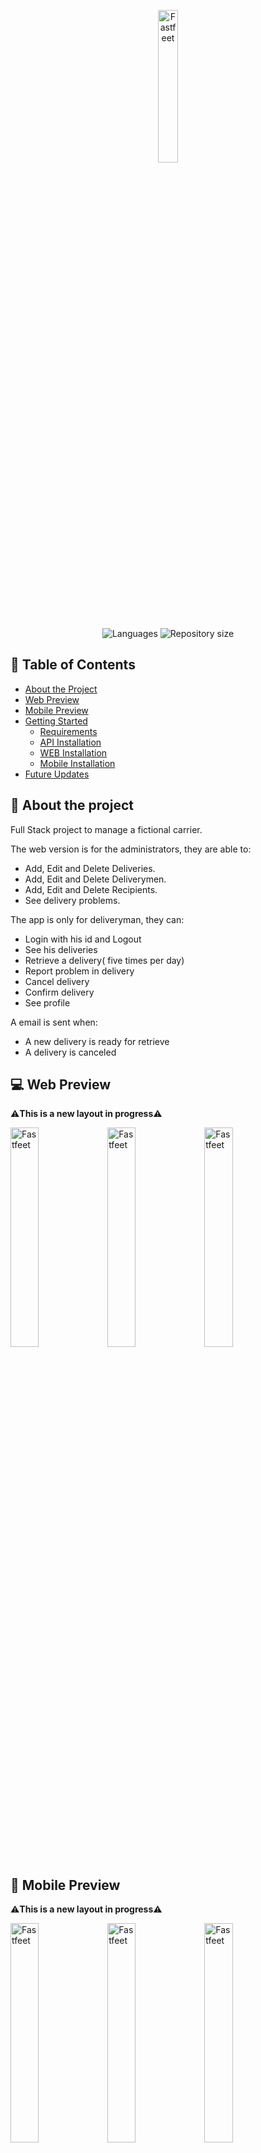 <p align="center"  >
    <a href="https://github.com/Wenderson-P/fastfeet">
        <img src="https://user-images.githubusercontent.com/52503774/81227846-74d91580-8fc3-11ea-9fc8-b7ca2bee7c4a.png" alt="Fastfeet" width="25%"/>
      </a>
</p>
<p align="center">
      <img alt="Languages" src="https://img.shields.io/github/languages/count/Wenderson-P/fastfeet"/>
      <img alt="Repository size" src="https://img.shields.io/github/repo-size/Wenderson-P/fastfeet"/>
  </p> 
  
  
## 📜 Table of Contents

* [About the Project](#-about-the-project)
* [Web Preview](#-web-preview)
* [Mobile Preview](#-mobile-preview)
* [Getting Started](#getting-started)
  * [Requirements](#-requirements)
  * [API Installation](#api-installation)
  * [WEB Installation](#web-installation)
  * [Mobile Installation](#mobile-installation)
* [Future Updates](#future-updates)
  
## 🔎 About the project
Full Stack project to manage a fictional carrier.


The web version is for the administrators, they are able to:
  * Add, Edit and Delete Deliveries.
  * Add, Edit and Delete Deliverymen.
  * Add, Edit and Delete Recipients.
  * See delivery problems.
  
The app is only for deliveryman, they can:
  * Login with his id and Logout
  * See his deliveries
  * Retrieve a delivery( five times per day)
  * Report problem in delivery
  * Cancel delivery
  * Confirm delivery
  * See profile
 
  
A email is sent when:
  * A new delivery is ready for retrieve
  * A delivery is canceled

## 💻 Web Preview
⚠️**This is a new layout in progress**⚠️
   <div display="inline">
       <img src="https://user-images.githubusercontent.com/52503774/81228592-b3230480-8fc4-11ea-9783-5ff89d2bb098.png" alt="Fastfeet" width="30%" margin="10px"/>
    <img src="https://user-images.githubusercontent.com/52503774/81228594-b3bb9b00-8fc4-11ea-9516-496e9dd5badd.png" alt="Fastfeet" width="30%"  margin="10px"/>
    <img src="https://user-images.githubusercontent.com/52503774/81228599-b4ecc800-8fc4-11ea-84db-e0f4cd42466f.png" alt="Fastfeet" width="30%"  margin="10px"/>
</div>

## 📱 Mobile Preview
⚠️**This is a new layout in progress**⚠️
   <div display="inline">
       <img src="https://user-images.githubusercontent.com/52503774/81231919-588ca700-8fca-11ea-9314-87adba2b3234.png" alt="Fastfeet" width="30%" margin="10px"/>
    <img src="https://user-images.githubusercontent.com/52503774/81231922-59bdd400-8fca-11ea-9346-84326b76f34c.png" alt="Fastfeet" width="30%"  margin="10px"/>
    <img src="https://user-images.githubusercontent.com/52503774/81231920-59253d80-8fca-11ea-843b-f602a4f7af15.png" alt="Fastfeet" width="30%"  margin="10px" border-radius="5px"/>
</div>
   
## Getting Started

## 📋 Requirements
* [Node.js](https://nodejs.org/en/) >= 10.1
* [Yarn](https://yarnpkg.com/) >= 1.21 or NPM (>= 6.9)
* Project downloaded
```
 git  clone https://github.com/Wenderson-P/fastfeet.git
```
* Postgress and Redis database installed

## API Installation

```
Open the fastfeet folder in the terminal
  -> cd api
  -> npm install or yarn
  -> Copy .env.example to .env and add your settings
  -> npm dev or yarn dev (This will start the api)
   -> yarn queue ( This will start the bee-queue responsible for sending email)
 ```
 
 **⚠️ Make sure to create a .env file ⚠️**
 
 ## WEB Installation

```
Open the fastfeet folder in the terminal
  -> cd web
  -> npm install or yarn
  -> npm dev or yarn dev
 ```
 
## Mobile Installation
```
Open the fastfeet folder in the terminal
  -> cd mobile
  -> npm install or yarn
  -> react-native start
  -> react-native run-android
 ```
 
 ## Future updates
- [ ] Remake design (in progress)
- [ ] Add Geolocation (in progress)
- [ ] Trace routes for deliveries (in progress)
- [ ] Get deliveryman position in web version
- [ ] Change design in mobile version
- [ ] Change design in web version 
